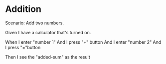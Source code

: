 # Addition

Scenario: Add two numbers.
  
  Given I have a calculator that's turned on.

  When I enter "number 1"
  And I press "+" button
  And I enter "number 2"
  And I press "="button
  
  Then I see the "added-sum" as the result


  

